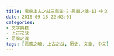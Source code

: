```yaml
---
title: 魔兽上古之战三部曲-2-恶魔之魂-13-中文
date: 2016-09-18 22:03:01
categories:
- 文学典籍
- 上古之战
- 恶魔之魂
tags: [恶魔之魂, 上古之战, 历史, 文章, 中文]
---
```

